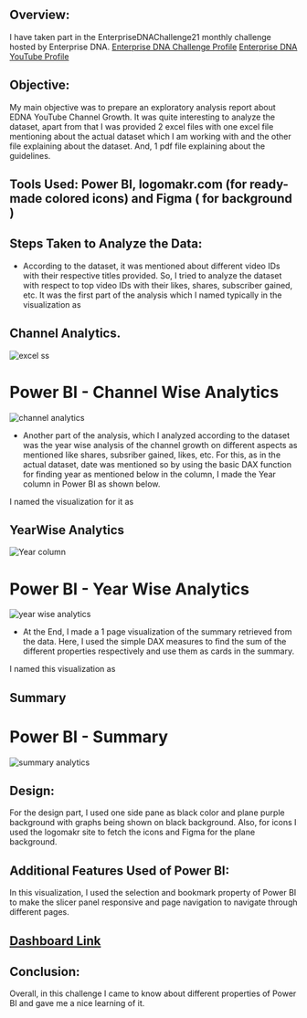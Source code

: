 ## Overview:
I have taken part in the EnterpriseDNAChallenge21 monthly challenge hosted by Enterprise DNA.
[Enterprise DNA Challenge Profile](https://www.linkedin.com/groups/14069197/)
[Enterprise DNA YouTube Profile](https://www.youtube.com/c/EnterpriseDNA)

## Objective:
My main objective was to prepare an exploratory analysis report about EDNA YouTube Channel Growth. It was quite interesting to analyze the dataset, apart from that I was provided 2 excel files with one excel file mentioning about the actual dataset which I am working with and the other file explaining about the dataset.
And, 1 pdf file explaining about the guidelines.

## Tools Used: Power BI, logomakr.com (for ready-made colored icons) and Figma ( for background )

## Steps Taken to Analyze the Data:
* According to the dataset, it was mentioned about different video IDs with their respective titles provided. So, I tried to analyze the dataset with respect to top video IDs with their likes, shares, subscriber gained, etc. It was the first part of the analysis which I named typically in the visualization as 
## Channel Analytics.
![excel ss](https://user-images.githubusercontent.com/72240938/180280072-5c368ebf-7163-4a6a-a515-a76b3d9ea440.jpg)

# Power BI - Channel Wise Analytics

![channel analytics](https://user-images.githubusercontent.com/72240938/180285563-b5031e3e-7308-47ef-acff-3da7d00dd84f.jpg)


* Another part of the analysis, which I analyzed according to the dataset was the year wise analysis of the channel growth on different aspects as mentioned like shares, subsriber gained, likes, etc. 
For this, as in the actual dataset, date was mentioned so by using the basic DAX function for finding year as mentioned below in the column, I made the Year column in Power BI as shown below.

I named the visualization for it as
## YearWise Analytics
![Year column ](https://user-images.githubusercontent.com/72240938/180282520-ffe97a29-d898-4a18-9ac3-7bac13bfe8b6.jpg)

# Power BI - Year Wise Analytics

![year wise analytics](https://user-images.githubusercontent.com/72240938/180285624-35fa0ec7-7b4a-4b8f-adcb-076854d6f616.jpg)



* At the End, I made a 1 page visualization of the summary retrieved from the data.
Here, I used the simple DAX measures to find the sum of the different properties respectively and use them as cards in the summary.

I named this visualization as 
## Summary


# Power BI - Summary


![summary analytics](https://user-images.githubusercontent.com/72240938/180285705-edccd182-4f1c-4bac-a15f-295965ff2fdc.jpg)


## Design:
For the design part, I used one side pane as black color and plane purple background with graphs being shown on black background.
Also, for icons I used the logomakr site to fetch the icons and Figma for the plane background.


## Additional Features Used of Power BI:

In this visualization, I used the selection and bookmark property of Power BI to make the slicer panel responsive and page navigation to navigate through different pages.

## [Dashboard Link](https://app.powerbi.com/links/5TVx9FD0NB?ctid=41ef9d53-cb31-4b40-a55d-0893334a4059&pbi_source=linkShare)

## Conclusion:

Overall, in this challenge I came to know about different properties of Power BI and gave me a nice learning of it.
















